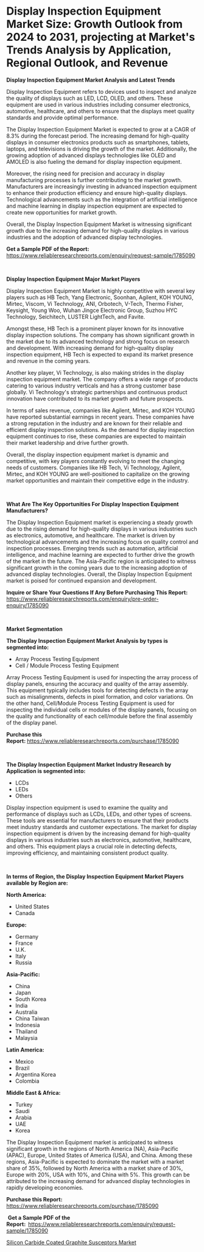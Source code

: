 <p><h1>Display Inspection Equipment Market Size: Growth Outlook from 2024 to 2031, projecting at Market's Trends Analysis by Application, Regional Outlook, and Revenue</h1></p><p><strong>Display Inspection Equipment Market Analysis and Latest Trends</strong></p>
<p><p>Display Inspection Equipment refers to devices used to inspect and analyze the quality of displays such as LED, LCD, OLED, and others. These equipment are used in various industries including consumer electronics, automotive, healthcare, and others to ensure that the displays meet quality standards and provide optimal performance.</p><p>The Display Inspection Equipment Market is expected to grow at a CAGR of 8.3% during the forecast period. The increasing demand for high-quality displays in consumer electronics products such as smartphones, tablets, laptops, and televisions is driving the growth of the market. Additionally, the growing adoption of advanced displays technologies like OLED and AMOLED is also fueling the demand for display inspection equipment.</p><p>Moreover, the rising need for precision and accuracy in display manufacturing processes is further contributing to the market growth. Manufacturers are increasingly investing in advanced inspection equipment to enhance their production efficiency and ensure high-quality displays. Technological advancements such as the integration of artificial intelligence and machine learning in display inspection equipment are expected to create new opportunities for market growth.</p><p>Overall, the Display Inspection Equipment Market is witnessing significant growth due to the increasing demand for high-quality displays in various industries and the adoption of advanced display technologies.</p></p>
<p><strong>Get a Sample PDF of the Report:&nbsp;</strong> <a href="https://www.reliableresearchreports.com/enquiry/request-sample/1785090">https://www.reliableresearchreports.com/enquiry/request-sample/1785090</a></p>
<p>&nbsp;</p>
<p><strong>Display Inspection Equipment Major Market Players</strong></p>
<p><p>Display Inspection Equipment Market is highly competitive with several key players such as HB Tech, Yang Electronic, Soonhan, Agilent, KOH YOUNG, Mirtec, Viscom, Vi Technology, ANI, Orbotech, V-Tech, Thermo Fisher, Keysight, Young Woo, Wuhan Jingce Electronic Group, Suzhou HYC Technology, Seichitech, LUSTER LightTech, and Favite.</p><p>Amongst these, HB Tech is a prominent player known for its innovative display inspection solutions. The company has shown significant growth in the market due to its advanced technology and strong focus on research and development. With increasing demand for high-quality display inspection equipment, HB Tech is expected to expand its market presence and revenue in the coming years.</p><p>Another key player, Vi Technology, is also making strides in the display inspection equipment market. The company offers a wide range of products catering to various industry verticals and has a strong customer base globally. Vi Technology's strategic partnerships and continuous product innovation have contributed to its market growth and future prospects.</p><p>In terms of sales revenue, companies like Agilent, Mirtec, and KOH YOUNG have reported substantial earnings in recent years. These companies have a strong reputation in the industry and are known for their reliable and efficient display inspection solutions. As the demand for display inspection equipment continues to rise, these companies are expected to maintain their market leadership and drive further growth.</p><p>Overall, the display inspection equipment market is dynamic and competitive, with key players constantly evolving to meet the changing needs of customers. Companies like HB Tech, Vi Technology, Agilent, Mirtec, and KOH YOUNG are well-positioned to capitalize on the growing market opportunities and maintain their competitive edge in the industry.</p></p>
<p>&nbsp;</p>
<p><strong>What Are The Key Opportunities For Display Inspection Equipment Manufacturers?</strong></p>
<p><p>The Display Inspection Equipment market is experiencing a steady growth due to the rising demand for high-quality displays in various industries such as electronics, automotive, and healthcare. The market is driven by technological advancements and the increasing focus on quality control and inspection processes. Emerging trends such as automation, artificial intelligence, and machine learning are expected to further drive the growth of the market in the future. The Asia-Pacific region is anticipated to witness significant growth in the coming years due to the increasing adoption of advanced display technologies. Overall, the Display Inspection Equipment market is poised for continued expansion and development.</p></p>
<p><strong>Inquire or Share Your Questions If Any Before Purchasing This Report:</strong> <a href="https://www.reliableresearchreports.com/enquiry/pre-order-enquiry/1785090">https://www.reliableresearchreports.com/enquiry/pre-order-enquiry/1785090</a></p>
<p>&nbsp;</p>
<p><strong>Market Segmentation</strong></p>
<p><strong>The Display Inspection Equipment Market Analysis by types is segmented into:</strong></p>
<p><ul><li>Array Process Testing Equipment</li><li>Cell / Module Process Testing Equipment</li></ul></p>
<p><p>Array Process Testing Equipment is used for inspecting the array process of display panels, ensuring the accuracy and quality of the array assembly. This equipment typically includes tools for detecting defects in the array such as misalignments, defects in pixel formation, and color variations. On the other hand, Cell/Module Process Testing Equipment is used for inspecting the individual cells or modules of the display panels, focusing on the quality and functionality of each cell/module before the final assembly of the display panel.</p></p>
<p><strong>Purchase this Report:&nbsp;</strong><a href="https://www.reliableresearchreports.com/purchase/1785090">https://www.reliableresearchreports.com/purchase/1785090</a></p>
<p>&nbsp;</p>
<p><strong>The Display Inspection Equipment Market Industry Research by Application is segmented into:</strong></p>
<p><ul><li>LCDs</li><li>LEDs</li><li>Others</li></ul></p>
<p><p>Display inspection equipment is used to examine the quality and performance of displays such as LCDs, LEDs, and other types of screens. These tools are essential for manufacturers to ensure that their products meet industry standards and customer expectations. The market for display inspection equipment is driven by the increasing demand for high-quality displays in various industries such as electronics, automotive, healthcare, and others. This equipment plays a crucial role in detecting defects, improving efficiency, and maintaining consistent product quality.</p></p>
<p>&nbsp;</p>
<p><strong>In terms of Region, the Display Inspection Equipment Market Players available by Region are:</strong></p>
<p>
    <p> <strong> North America: </strong>
        <ul>
            <li>United States</li>
            <li>Canada</li>
        </ul>
        </p> 
    <p> <strong> Europe: </strong>
        <ul>
            <li>Germany</li>
            <li>France</li>
            <li>U.K.</li>
            <li>Italy</li>
            <li>Russia</li>
        </ul>
        </p> 
    <p> <strong> Asia-Pacific: </strong>
        <ul>
            <li>China</li>
            <li>Japan</li>
            <li>South Korea</li>
            <li>India</li>
            <li>Australia</li>
            <li>China Taiwan</li>
            <li>Indonesia</li>
            <li>Thailand</li>
            <li>Malaysia</li>
        </ul>
        </p> 
    <p> <strong> Latin America: </strong>
        <ul>
            <li>Mexico</li>
            <li>Brazil</li>
            <li>Argentina Korea</li>
            <li>Colombia</li>
        </ul>
        </p> 
    <p> <strong> Middle East & Africa: </strong>
        <ul>
            <li>Turkey</li>
            <li>Saudi</li>
            <li>Arabia</li>
            <li>UAE</li>
            <li>Korea</li>
        </ul>
    </p>
    </p>
<p><p>The Display Inspection Equipment market is anticipated to witness significant growth in the regions of North America (NA), Asia-Pacific (APAC), Europe, United States of America (USA), and China. Among these regions, Asia-Pacific is expected to dominate the market with a market share of 35%, followed by North America with a market share of 30%, Europe with 20%, USA with 10%, and China with 5%. This growth can be attributed to the increasing demand for advanced display technologies in rapidly developing economies.</p></p>
<p><strong>Purchase this Report: </strong><a href="https://www.reliableresearchreports.com/purchase/1785090">https://www.reliableresearchreports.com/purchase/1785090</a></p>
<p>&nbsp;<strong>Get a Sample PDF of the Report:&nbsp;&nbsp;</strong><a href="https://www.reliableresearchreports.com/enquiry/request-sample/1785090">https://www.reliableresearchreports.com/enquiry/request-sample/1785090</a></p>
<p><strong></strong></p>
<p><p><a href="https://github.com/mancsybtousav/Market-Research-Report-List-1/blob/main/silicon-carbide-coated-graphite-susceptors-market.md">Silicon Carbide Coated Graphite Susceptors Market</a></p></p>